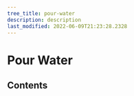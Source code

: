 ```yaml
---
tree_title: pour-water
description: description
last_modified: 2022-06-09T21:23:28.2328
---
```


# Pour Water

## Contents
